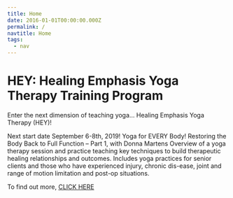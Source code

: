 ```yaml
---
title: Home
date: 2016-01-01T00:00:00.000Z
permalink: /
navtitle: Home
tags:
  - nav
---
```

# HEY: Healing Emphasis Yoga Therapy Training Program

Enter the next dimension of teaching yoga… Healing Emphasis Yoga Therapy (HEY)!

Next start date September 6-8th, 2019!  Yoga for EVERY Body! Restoring the Body Back to Full Function – Part 1, with Donna Martens Overview of a yoga therapy session and practice teaching key techniques to build therapeutic healing relationships and outcomes.  Includes yoga practices for senior clients and those who have experienced injury, chronic dis-ease, joint and range of motion limitation and post-op situations.

To find out more, [CLICK HERE](https://www.innervisionyoga.com/yoga-teacher-training/yoga-therapy-training-program/)
